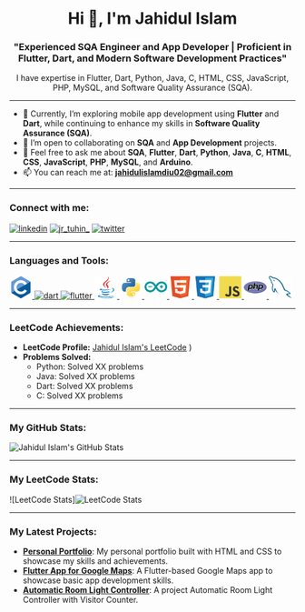 <h1 align="center">Hi 👋, I'm Jahidul Islam</h1>
<h3 align="center">"Experienced SQA Engineer and App Developer | Proficient in Flutter, Dart, and Modern Software Development Practices"</h3>

<p align="center">
I have expertise in Flutter, Dart, Python, Java, C, HTML, CSS, JavaScript, PHP, MySQL, and Software Quality Assurance (SQA).
</p>

---

- 🌱 Currently, I’m exploring mobile app development using **Flutter** and **Dart**, while continuing to enhance my skills in **Software Quality Assurance (SQA)**.
- 👯 I’m open to collaborating on **SQA** and **App Development** projects.
- 💬 Feel free to ask me about **SQA**, **Flutter**, **Dart**, **Python**, **Java**, **C**, **HTML**, **CSS**, **JavaScript**, **PHP**, **MySQL**, and **Arduino**.
- 📫 You can reach me at: **[jahidulislamdiu02@gmail.com](mailto:jahidulislamdiu02@gmail.com)**

---

### Connect with me:
<p align="left">
<a href="https://www.linkedin.com/in/jahidul-islam" target="_blank"><img align="center" src="https://raw.githubusercontent.com/rahuldkjain/github-profile-readme-generator/master/src/images/icons/Social/linked-in-alt.svg" alt="linkedin" height="30" width="40" /></a>
<a href="https://instagram.com/jr_tuhin_" target="blank"><img align="center" src="https://raw.githubusercontent.com/rahuldkjain/github-profile-readme-generator/master/src/images/icons/Social/instagram.svg" alt="jr_tuhin_" height="30" width="40" /></a>
<a href="https://twitter.com/jahidul_islam" target="blank"><img align="center" src="https://raw.githubusercontent.com/rahuldkjain/github-profile-readme-generator/master/src/images/icons/Social/twitter.svg" alt="twitter" height="30" width="40" /></a>
</p>

---

### Languages and Tools:
<p align="left">
  <a href="https://www.cprogramming.com/" target="_blank"><img src="https://raw.githubusercontent.com/devicons/devicon/master/icons/c/c-original.svg" alt="c" width="40" height="40"/> </a>
  <a href="https://dart.dev" target="_blank"><img src="https://www.vectorlogo.zone/logos/dartlang/dartlang-icon.svg" alt="dart" width="40" height="40"/> </a>
  <a href="https://flutter.dev" target="_blank"><img src="https://www.vectorlogo.zone/logos/flutterio/flutterio-icon.svg" alt="flutter" width="40" height="40"/> </a>
  <a href="https://www.java.com" target="_blank"><img src="https://raw.githubusercontent.com/devicons/devicon/master/icons/java/java-original.svg" alt="java" width="40" height="40"/> </a>
  <a href="https://www.python.org" target="_blank"><img src="https://raw.githubusercontent.com/devicons/devicon/master/icons/python/python-original.svg" alt="python" width="40" height="40"/> </a>
  <a href="https://www.arduino.cc/" target="_blank"><img src="https://raw.githubusercontent.com/devicons/devicon/master/icons/arduino/arduino-original.svg" alt="arduino" width="40" height="40"/> </a>
  <a href="https://developer.mozilla.org/en-US/docs/Web/HTML" target="_blank"><img src="https://raw.githubusercontent.com/devicons/devicon/master/icons/html5/html5-original.svg" alt="html5" width="40" height="40"/> </a>
  <a href="https://developer.mozilla.org/en-US/docs/Web/CSS" target="_blank"><img src="https://raw.githubusercontent.com/devicons/devicon/master/icons/css3/css3-original.svg" alt="css3" width="40" height="40"/> </a>
  <a href="https://www.javascript.com/" target="_blank"><img src="https://raw.githubusercontent.com/devicons/devicon/master/icons/javascript/javascript-original.svg" alt="javascript" width="40" height="40"/> </a>
  <a href="https://www.php.net/" target="_blank"><img src="https://raw.githubusercontent.com/devicons/devicon/master/icons/php/php-original.svg" alt="php" width="40" height="40"/> </a>
  <a href="https://www.mysql.com/" target="_blank"><img src="https://raw.githubusercontent.com/devicons/devicon/master/icons/mysql/mysql-original.svg" alt="mysql" width="40" height="40"/> </a>
</p>

---

### LeetCode Achievements:
- **LeetCode Profile:** [Jahidul Islam's LeetCode](https://leetcode.com/Jahidul_Islam2/)
)  
- **Problems Solved:**  
  - Python: Solved XX problems  
  - Java: Solved XX problems  
  - Dart: Solved XX problems  
  - C: Solved XX problems  

---

### My GitHub Stats:
![Jahidul Islam's GitHub Stats](https://github-readme-stats.vercel.app/api?username=Jahidultr&show_icons=true&hide_title=true&count_private=true&hide=prs&theme=radical)

---

### My LeetCode Stats:
![LeetCode Stats]![LeetCode Stats](https://leetcode-stats-api.herokuapp.com/stats?username=Jahidul_Islam2&theme=dark)

---

### My Latest Projects:
- **[Personal Portfolio](https://jahidultr.github.io/personal-website/)**: My personal portfolio built with HTML and CSS to showcase my skills and achievements.  
- **[Flutter App for Google Maps](https://github.com/Jahidultr/Maps)**: A Flutter-based Google Maps app to showcase basic app development skills.  
- **[Automatic Room Light Controller](https://github.com/Jahidultr/Ardunio_Project)**: A project Automatic Room Light Controller with Visitor Counter.  
